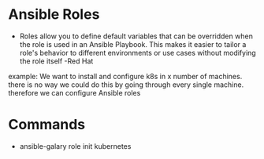 # Ansible Roles
- Roles allow you to define default variables that can be overridden when the role is used in an Ansible Playbook. This makes it easier to tailor a role's behavior to different environments or use cases without modifying the role itself -Red Hat

example: We want to install and configure k8s in x number of machines. there is no way we could do this by going through every single machine. therefore we can configure Ansible roles

# Commands
- ansible-galary role init kubernetes

